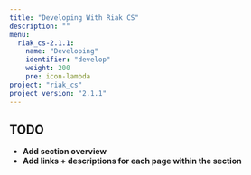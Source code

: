 ```yaml
---
title: "Developing With Riak CS"
description: ""
menu:
  riak_cs-2.1.1:
    name: "Developing"
    identifier: "develop"
    weight: 200
    pre: icon-lambda
project: "riak_cs"
project_version: "2.1.1"
---
```


## TODO

- **Add section overview**
- **Add links + descriptions for each page within the section**

